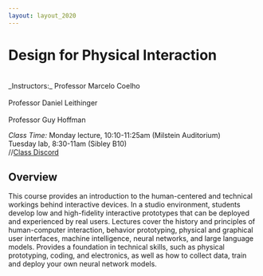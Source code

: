 ```yaml
---
layout: layout_2020
---
```


# Design for Physical Interaction

<br>
_Instructors:_ Professor Marcelo Coelho <br>
<br> Professor Daniel Leithinger <br>
<br> Professor Guy Hoffman <br>

_Class Time:_ Monday lecture, 10:10-11:25am (Milstein Auditorium) <br>
Tuesday lab, 8:30-11am (Sibley B10)
<br>
//[Class Discord]() <br>

## Overview

This course provides an introduction to the human-centered and technical workings behind interactive devices. In a studio environment, students develop low and high-fidelity interactive prototypes that can be deployed and experienced by real users. Lectures cover the history and principles of human-computer interaction, behavior prototyping, physical and graphical user interfaces, machine intelligence, neural networks, and large language models. Provides a foundation in technical skills, such as physical prototyping, coding, and electronics, as well as how to collect data, train and deploy your own neural network models. 
